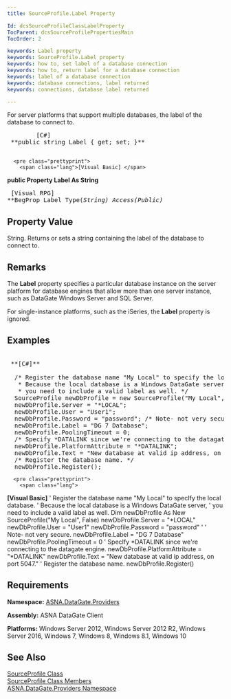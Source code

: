 ```yaml
---
title: SourceProfile.Label Property

Id: dcsSourceProfileClassLabelProperty
TocParent: dcsSourceProfilePropertiesMain
TocOrder: 2

keywords: Label property
keywords: SourceProfile.Label property
keywords: how to, set label of a database connection
keywords: how to, return label for a database connection
keywords: label of a database connection
keywords: database connections, label returned
keywords: connections, database label returned

---
```


For server platforms that support multiple databases, the label of the database to connect to. 
<pre class="prettyprint">
        <span class="lang">[C#]</span>
 **public string Label { get; set; }** 
      </pre>
      <pre class="prettyprint">
        <span class="lang">[Visual Basic] </span>
 **public Property Label As String** 
      </pre>
      <pre class="prettyprint">
        <span class="lang">[Visual RPG]</span>
 **BegProp Label Type(*String) Access(*Public)** 
      </pre>

## Property Value

String. Returns or sets a string containing the label of the database to connect to.
## Remarks

The **Label** property specifies a particular database instance on the server platform for database engines that allow more than one server instance, such as DataGate Windows Server and SQL Server.

For single-instance platforms, such as the iSeries, the **Label** property is ignored.
## Examples

<pre class="prettyprint">
        <span class="lang">
 **[C#]** 
        </span>
  /* Register the database name "My Local" to specify the local database.
   * Because the local database is a Windows DataGate server, 
   * you need to include a valid label as well. */
  SourceProfile newDbProfile = new SourceProfile("My Local", false);
  newDbProfile.Server = "*LOCAL";
  newDbProfile.User = "User1";
  newDbProfile.Password = "password"; /* Note- not very secure. */
  newDbProfile.Label = "DG 7 Database";
  newDbProfile.PoolingTimeout = 0;
  /* Specify *DATALINK since we're connecting to the datagate engine. */
  newDbProfile.PlatformAttribute = "*DATALINK";
  newDbProfile.Text = "New database at valid ip address, on port 5047.";
  /* Register the database name. */
  newDbProfile.Register();</pre>
      <pre class="prettyprint">
        <span class="lang">
 **[Visual Basic]** 
        </span>
  ' Register the database name "My Local" to specIfy the local database.
  ' Because the local database is a Windows DataGate server, 
  ' you need to include a valid label as well. 
  Dim newDbProfile As New SourceProfile("My Local", False)
  newDbProfile.Server = "*LOCAL"
  newDbProfile.User = "User1"
  newDbProfile.Password = "password" ' ' Note- not very secure. 
  newDbProfile.Label = "DG 7 Database"
  newDbProfile.PoolingTimeout = 0
  ' SpecIfy *DATALINK since we're connecting to the datagate engine. 
  newDbProfile.PlatformAttribute = "*DATALINK"
  newDbProfile.Text = "New database at valid ip address, on port 5047."
  ' Register the database name. 
  newDbProfile.Register()
</pre>

## Requirements

**Namespace:** [ASNA.DataGate.Providers](datagate-providers-namespace.html)

<span> **Assembly:** ASNA DataGate Client</span> 

<span> **Platforms:** Windows Server 2012, Windows Server 2012 R2, Windows Server 2016, Windows 7, Windows 8, Windows 8.1, Windows 10</span> 
## See Also


[SourceProfile Class](source-profile-class.html)
      <br />
[SourceProfile Class Members](source-profile-members.html)
      <br />
[ASNA.DataGate.Providers Namespace](datagate-providers-namespace.html)

